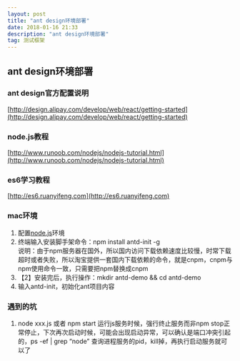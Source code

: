 ```yaml
---
layout: post
title: "ant design环境部署"
date: 2018-01-16 21:33
description: "ant design环境部署"
tag: 测试框架
---  
```


## ant design环境部署
### ant design官方配置说明
[http://design.alipay.com/develop/web/react/getting-started](http://design.alipay.com/develop/web/react/getting-started)

### node.js教程
[http://www.runoob.com/nodejs/nodejs-tutorial.html](http://www.runoob.com/nodejs/nodejs-tutorial.html)

### es6学习教程
[http://es6.ruanyifeng.com](http://es6.ruanyifeng.com)

### mac环境
1. 配置[node.js](http://nodejs.cn/download/)环境
2. 终端输入安装脚手架命令：npm install antd-init -g </br>
说明：由于npm服务器在国外，所以国内访问下载依赖速度比较慢，时常下载超时或者失败，所以淘宝提供一套国内下载依赖的命令，就是cnpm，cnpm与npm使用命令一致，只需要把npm替换成cnpm
3. 【2】安装完后，执行操作：mkdir antd-demo && cd antd-demo
4. 输入antd-init，初始化ant项目内容

### 遇到的坑
1. node xxx.js 或者 npm start 运行js服务时候，强行终止服务而非npm stop正常停止，下次再次启动时候，可能会出现启动异常，可以确认是端口冲突引起的，ps -ef | grep “node” 查询进程服务的pid，kill掉，再执行启动服务就可以了